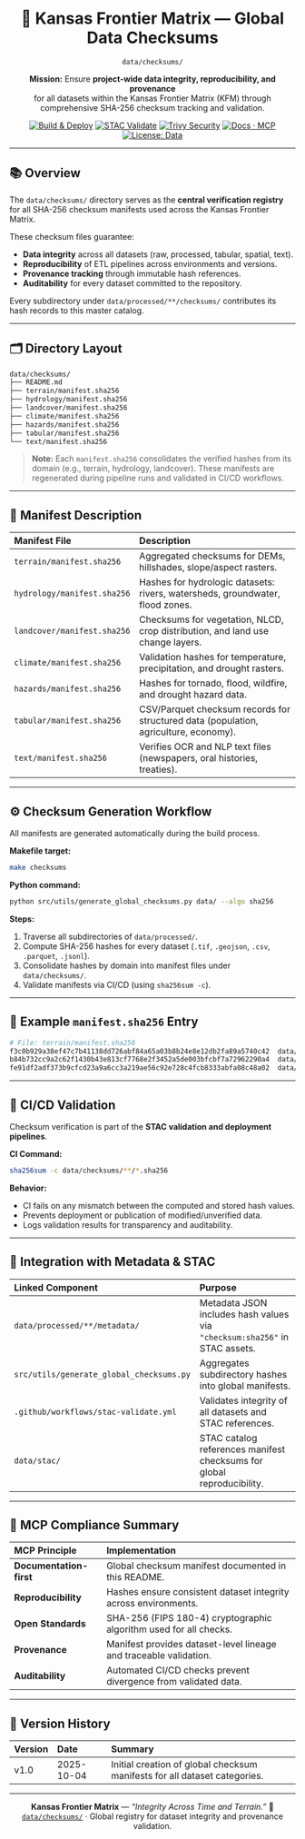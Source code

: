 <div align="center">

# 🔐 Kansas Frontier Matrix — Global Data Checksums  
`data/checksums/`

**Mission:** Ensure **project-wide data integrity, reproducibility, and provenance**  
for all datasets within the Kansas Frontier Matrix (KFM) through comprehensive SHA-256 checksum tracking and validation.

[![Build & Deploy](https://github.com/bartytime4life/Kansas-Frontier-Matrix/actions/workflows/site.yml/badge.svg)](../../.github/workflows/site.yml)
[![STAC Validate](https://github.com/bartytime4life/Kansas-Frontier-Matrix/actions/workflows/stac-validate.yml/badge.svg)](../../.github/workflows/stac-validate.yml)
[![Trivy Security](https://github.com/bartytime4life/Kansas-Frontier-Matrix/actions/workflows/trivy.yml/badge.svg)](../../.github/workflows/trivy.yml)
[![Docs · MCP](https://img.shields.io/badge/Docs-MCP-blue)](../../docs/)
[![License: Data](https://img.shields.io/badge/License-CC--BY%204.0-green)](../../LICENSE)

</div>

---

## 📚 Overview

The `data/checksums/` directory serves as the **central verification registry**  
for all SHA-256 checksum manifests used across the Kansas Frontier Matrix.  

These checksum files guarantee:
- **Data integrity** across all datasets (raw, processed, tabular, spatial, text).  
- **Reproducibility** of ETL pipelines across environments and versions.  
- **Provenance tracking** through immutable hash references.  
- **Auditability** for every dataset committed to the repository.  

Every subdirectory under `data/processed/**/checksums/` contributes its hash records to this master catalog.

---

## 🗂️ Directory Layout

```bash
data/checksums/
├── README.md
├── terrain/manifest.sha256
├── hydrology/manifest.sha256
├── landcover/manifest.sha256
├── climate/manifest.sha256
├── hazards/manifest.sha256
├── tabular/manifest.sha256
└── text/manifest.sha256
````

> **Note:** Each `manifest.sha256` consolidates the verified hashes from its domain
> (e.g., terrain, hydrology, landcover).
> These manifests are regenerated during pipeline runs and validated in CI/CD workflows.

---

## 🧾 Manifest Description

| Manifest File               | Description                                                                          |
| :-------------------------- | :----------------------------------------------------------------------------------- |
| `terrain/manifest.sha256`   | Aggregated checksums for DEMs, hillshades, slope/aspect rasters.                     |
| `hydrology/manifest.sha256` | Hashes for hydrologic datasets: rivers, watersheds, groundwater, flood zones.        |
| `landcover/manifest.sha256` | Checksums for vegetation, NLCD, crop distribution, and land use change layers.       |
| `climate/manifest.sha256`   | Validation hashes for temperature, precipitation, and drought rasters.               |
| `hazards/manifest.sha256`   | Hashes for tornado, flood, wildfire, and drought hazard data.                        |
| `tabular/manifest.sha256`   | CSV/Parquet checksum records for structured data (population, agriculture, economy). |
| `text/manifest.sha256`      | Verifies OCR and NLP text files (newspapers, oral histories, treaties).              |

---

## ⚙️ Checksum Generation Workflow

All manifests are generated automatically during the build process.

**Makefile target:**

```bash
make checksums
```

**Python command:**

```bash
python src/utils/generate_global_checksums.py data/ --algo sha256
```

**Steps:**

1. Traverse all subdirectories of `data/processed/`.
2. Compute SHA-256 hashes for every dataset (`.tif`, `.geojson`, `.csv`, `.parquet`, `.jsonl`).
3. Consolidate hashes by domain into manifest files under `data/checksums/`.
4. Validate manifests via CI/CD (using `sha256sum -c`).

---

## 🧮 Example `manifest.sha256` Entry

```bash
# File: terrain/manifest.sha256
f3c0b929a38ef47c7b41138dd726abf84a65a03b8b24e8e12db2fa89a5740c42  data/processed/terrain/ks_1m_dem_2018_2020.tif
b84b732cc9a2c62f1430b43e813cf7768e2f3452a5de003bfcbf7a72962290a4  data/processed/terrain/ks_hillshade_2018_2020.tif
fe91df2adf373b9cfcd23a9a6cc3a219ae56c92e728c4fcb8333abfa08c48a02  data/processed/terrain/slope_aspect_2018_2020.tif
```

---

## 🧰 CI/CD Validation

Checksum verification is part of the **STAC validation and deployment pipelines**.

**CI Command:**

```bash
sha256sum -c data/checksums/**/*.sha256
```

**Behavior:**

* CI fails on any mismatch between the computed and stored hash values.
* Prevents deployment or publication of modified/unverified data.
* Logs validation results for transparency and auditability.

---

## 🧩 Integration with Metadata & STAC

| Linked Component                         | Purpose                                                                    |
| :--------------------------------------- | :------------------------------------------------------------------------- |
| `data/processed/**/metadata/`            | Metadata JSON includes hash values via `"checksum:sha256"` in STAC assets. |
| `src/utils/generate_global_checksums.py` | Aggregates subdirectory hashes into global manifests.                      |
| `.github/workflows/stac-validate.yml`    | Validates integrity of all datasets and STAC references.                   |
| `data/stac/`                             | STAC catalog references manifest checksums for global reproducibility.     |

---

## 🧠 MCP Compliance Summary

| MCP Principle           | Implementation                                                    |
| :---------------------- | :---------------------------------------------------------------- |
| **Documentation-first** | Global checksum manifest documented in this README.               |
| **Reproducibility**     | Hashes ensure consistent dataset integrity across environments.   |
| **Open Standards**      | SHA-256 (FIPS 180-4) cryptographic algorithm used for all checks. |
| **Provenance**          | Manifest provides dataset-level lineage and traceable validation. |
| **Auditability**        | Automated CI/CD checks prevent divergence from validated data.    |

---

## 📅 Version History

| Version | Date       | Summary                                                                   |
| :------ | :--------- | :------------------------------------------------------------------------ |
| v1.0    | 2025-10-04 | Initial creation of global checksum manifests for all dataset categories. |

---

<div align="center">

**Kansas Frontier Matrix** — *“Integrity Across Time and Terrain.”*
📍 [`data/checksums/`](.) · Global registry for dataset integrity and provenance validation.

</div>
